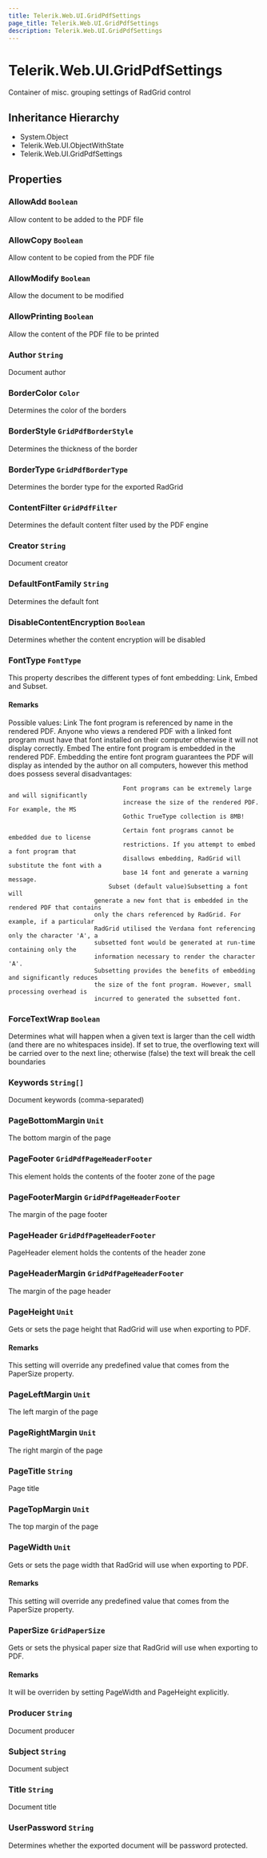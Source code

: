 ```yaml
---
title: Telerik.Web.UI.GridPdfSettings
page_title: Telerik.Web.UI.GridPdfSettings
description: Telerik.Web.UI.GridPdfSettings
---
```


# Telerik.Web.UI.GridPdfSettings

Container of misc. grouping settings of RadGrid control

## Inheritance Hierarchy

* System.Object
* Telerik.Web.UI.ObjectWithState
* Telerik.Web.UI.GridPdfSettings

## Properties

###  AllowAdd `Boolean`

Allow content to be added to the PDF file

###  AllowCopy `Boolean`

Allow content to be copied from the PDF file

###  AllowModify `Boolean`

Allow the document to be modified

###  AllowPrinting `Boolean`

Allow the content of the PDF file to be printed

###  Author `String`

Document author

###  BorderColor `Color`

Determines the color of the borders

###  BorderStyle `GridPdfBorderStyle`

Determines the thickness of the border

###  BorderType `GridPdfBorderType`

Determines the border type for the exported RadGrid

###  ContentFilter `GridPdfFilter`

Determines the default content filter used by the PDF engine

###  Creator `String`

Document creator

###  DefaultFontFamily `String`

Determines the default font

###  DisableContentEncryption `Boolean`

Determines whether the content encryption will be disabled

###  FontType `FontType`

This property describes the different types of font embedding: Link,
                Embed and Subset.

#### Remarks
Possible values: 
                Link
                            The font program is referenced by name in the rendered PDF. Anyone who
                            views a rendered PDF with a linked font program must have that font
                            installed on their computer otherwise it will not display correctly.
                        Embed
                            The entire font program is embedded in the rendered PDF. Embedding the
                            entire font program guarantees the PDF will display as intended by the
                            author on all computers, however this method does possess several
                            disadvantages:
                        
                                    Font programs can be extremely large and will significantly
                                    increase the size of the rendered PDF. For example, the MS
                                    Gothic TrueType collection is 8MB!
                                
                                    Certain font programs cannot be embedded due to license
                                    restrictions. If you attempt to embed a font program that
                                    disallows embedding, RadGrid will substitute the font with a
                                    base 14 font and generate a warning message.
                                Subset (default value)Subsetting a font will
                            generate a new font that is embedded in the rendered PDF that contains
                            only the chars referenced by RadGrid. For example, if a particular
                            RadGrid utilised the Verdana font referencing only the character 'A', a
                            subsetted font would be generated at run-time containing only the
                            information necessary to render the character 'A'.
                            Subsetting provides the benefits of embedding and significantly reduces
                            the size of the font program. However, small processing overhead is
                            incurred to generated the subsetted font.

###  ForceTextWrap `Boolean`

Determines what will happen when a given text is larger than the cell width (and there are no whitespaces inside). 
            If set to true, the overflowing text will be carried over to the next line; otherwise (false) the text will break the cell boundaries

###  Keywords `String[]`

Document keywords (comma-separated)

###  PageBottomMargin `Unit`

The bottom margin of the page

###  PageFooter `GridPdfPageHeaderFooter`

This element holds the contents of the footer zone of the page

###  PageFooterMargin `GridPdfPageHeaderFooter`

The margin of the page footer

###  PageHeader `GridPdfPageHeaderFooter`

PageHeader element holds the contents of the header zone

###  PageHeaderMargin `GridPdfPageHeaderFooter`

The margin of the page header

###  PageHeight `Unit`

Gets or sets the page height that RadGrid will use when exporting to PDF.

#### Remarks
This setting will override any predefined value that comes from the PaperSize property.

###  PageLeftMargin `Unit`

The left margin of the page

###  PageRightMargin `Unit`

The right margin of the page

###  PageTitle `String`

Page title

###  PageTopMargin `Unit`

The top margin of the page

###  PageWidth `Unit`

Gets or sets the page width that RadGrid will use when exporting to PDF.

#### Remarks
This setting will override any predefined value that comes from the PaperSize property.

###  PaperSize `GridPaperSize`

Gets or sets the physical paper size that RadGrid will use when exporting to PDF.

#### Remarks
It will be overriden by setting PageWidth and PageHeight explicitly.

###  Producer `String`

Document producer

###  Subject `String`

Document subject

###  Title `String`

Document title

###  UserPassword `String`

Determines whether the exported document will be password protected.

